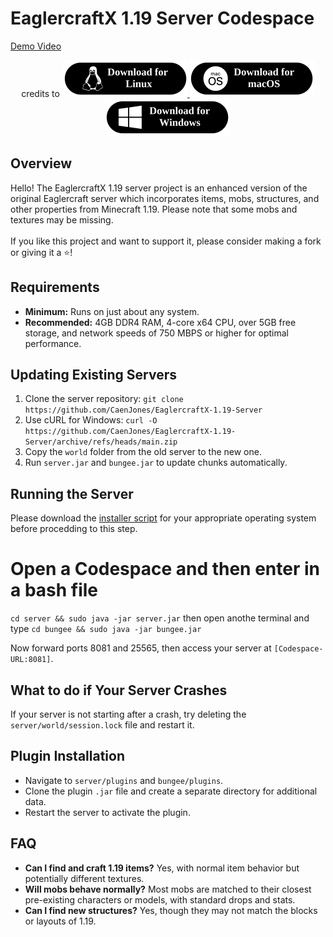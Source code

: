 <!--
  Title: EaglercraftX-1.19-Server
  Description: A 1.19 Eaglercraft / EaglercraftX server project!
  Author: CaenJones
  -->
<meta name='eaglercraft, eaglercraftx, eagler, eaglercraftx server, eaglercraft server' content='HTML, JavaScript, Shell, Batchfile'>

# EaglercraftX 1.19 Server Codespace 
[Demo Video](https://github.com/CaenJones/EaglercraftX-1.19-Server/assets/131218155/0ee532ab-46d3-4959-ac9a-860931ffd649)

<p align="center">
  credits to
 <a href="https://github.com/CaenJones/EaglercraftX-1.19-Server/blob/main/install.sh">
    <img src="https://github.com/garlontas/buttons/blob/main/buttons/200x59/linux-download_2.svg" alt="Description here" width="200" height="59">
 </a>
 <a href="https://github.com/CaenJones/EaglercraftX-1.19-Server/blob/main/install.sh">
    <img src="https://github.com/garlontas/buttons/blob/main/buttons/200x59/macos-download_2.svg" alt="Description here" width="200" height="59">
 </a>
 <a href="https://github.com/CaenJones/EaglercraftX-1.19-Server/blob/main/install.bat">
    <img src="https://raw.githubusercontent.com/garlontas/buttons/main/buttons/200x59/windows-download.svg" alt="Description here" width="200" height="59">
 </a>
</p>

## Overview
Hello! The EaglercraftX 1.19 server project is an enhanced version of the original Eaglercraft server which incorporates items, mobs, structures, and other properties from Minecraft 1.19. Please note that some mobs and textures may be missing.
<br>
<br>
If you like this project and want to support it, please consider making a fork or giving it a :star:!

## Requirements
- **Minimum:** Runs on just about any system.
- **Recommended:** 4GB DDR4 RAM, 4-core x64 CPU, over 5GB free storage, and network speeds of 750 MBPS or higher for optimal performance.

## Updating Existing Servers
1. Clone the server repository: `git clone https://github.com/CaenJones/EaglercraftX-1.19-Server`
2. Use cURL for Windows: `curl -O https://github.com/CaenJones/EaglercraftX-1.19-Server/archive/refs/heads/main.zip`
3. Copy the `world` folder from the old server to the new one.
4. Run `server.jar` and `bungee.jar` to update chunks automatically.

## Running the Server
Please download the [installer script](https://github.com/CaenJones/EaglercraftX-1.19-Server/tree/main#eaglercraftx-119-server) for your appropriate operating system before procedding to this step.

# Open a Codespace and then enter in a bash file
`cd server && sudo java -jar server.jar` then open anothe terminal and type
`cd bungee && sudo java -jar bungee.jar`

Now forward ports 8081 and 25565, then access your server at `[Codespace-URL:8081]`.

## What to do if Your Server Crashes
If your server is not starting after a crash, try deleting the `server/world/session.lock` file and restart it.

## Plugin Installation
- Navigate to `server/plugins` and `bungee/plugins`.
- Clone the plugin `.jar` file and create a separate directory for additional data.
- Restart the server to activate the plugin.

## FAQ
- **Can I find and craft 1.19 items?** Yes, with normal item behavior but potentially different textures.
- **Will mobs behave normally?** Most mobs are matched to their closest pre-existing characters or models, with standard drops and stats.
- **Can I find new structures?** Yes, though they may not match the blocks or layouts of 1.19.
